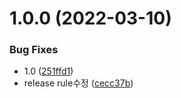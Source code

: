 # 1.0.0 (2022-03-10)


### Bug Fixes

* 1.0 ([251ffd1](https://github.com/jl917/sample_npm_unpkg/commit/251ffd145d9424dfa7fe962a601b7f1e0307a782))
* release rule수정 ([cecc37b](https://github.com/jl917/sample_npm_unpkg/commit/cecc37b80cc3f8b5a46da8b1f462514007f0f7b1))

